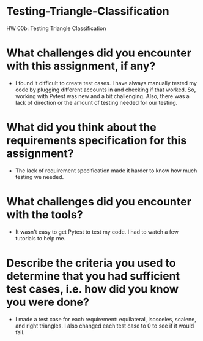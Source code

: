 # Testing-Triangle-Classification
HW 00b: Testing Triangle Classification

# What challenges did you encounter with this assignment, if any? 
  * I found it difficult to create test cases. I have always manually tested my code by plugging different accounts in and checking if that worked. So, working with Pytest was new and a bit challenging. Also, there was a lack of direction or the amount of testing needed for our testing. 

# What did you think about the requirements specification for this assignment?
  * The lack of requirement specification made it harder to know how much testing we needed. 

# What challenges did you encounter with the tools?
  * It wasn't easy to get Pytest to test my code. I had to watch a few tutorials to help me. 

# Describe the criteria you used to determine that you had sufficient test cases, i.e. how did you know you were done? 
  * I made a test case for each requirement: equilateral, isosceles, scalene, and right triangles. I also changed each test case to 0 to see if it would fail.  
